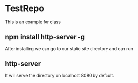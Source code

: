 # TestRepo
This is an example for class

## npm install http-server -g 

After installing we can go to our static site directory and can run

## http-server

It will serve the directory on localhost 8080 by default.
